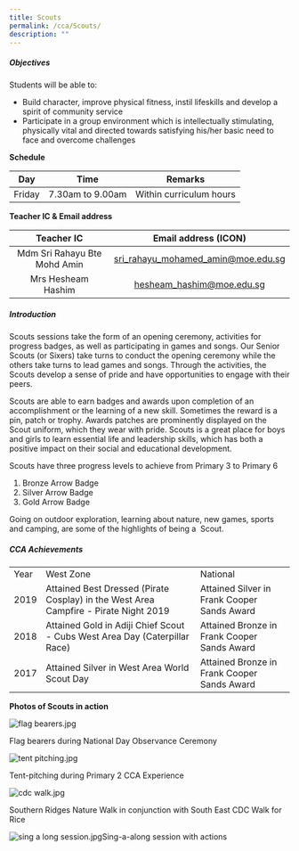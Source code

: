 ```yaml
---
title: Scouts
permalink: /cca/Scouts/
description: ""
---
```

##### **Objectives**

  

Students will be able to:

*   Build character, improve physical fitness, instil lifeskills and develop a spirit of community service 
*   Participate in a group environment which is intellectually stimulating, physically vital and directed towards satisfying his/her basic need to face and overcome challenges

  

**Schedule**

  

| Day | Time | Remarks |
| --- | --- | --- |
| Friday | 7.30am to 9.00am | Within curriculum hours |

  

**Teacher IC & Email address**

  

|          Teacher IC          |        Email address (ICON)        |
|:----------------------------:|:----------------------------------:|
| Mdm Sri Rahayu Bte Mohd Amin | sri_rahayu_mohamed_amin@moe.edu.sg |
|      Mrs Hesheam Hashim      |      hesheam_hashim@moe.edu.sg     |

  

##### **Introduction**

  

Scouts sessions take the form of an opening ceremony, activities for progress badges, as well as participating in games and songs. Our Senior Scouts (or Sixers) take turns to conduct the opening ceremony while the others take turns to lead games and songs. Through the activities, the Scouts develop a sense of pride and have opportunities to engage with their peers.     

  

Scouts are able to earn badges and awards upon completion of an accomplishment or the learning of a new skill. Sometimes the reward is a pin, patch or trophy. Awards patches are prominently displayed on the Scout uniform, which they wear with pride. Scouts is a great place for boys and girls to learn essential life and leadership skills, which has both a positive impact on their social and educational development.

  

Scouts have three progress levels to achieve from Primary 3 to Primary 6  

  

1.  Bronze Arrow Badge
2.  Silver Arrow Badge
3.  Gold Arrow Badge

  

Going on outdoor exploration, learning about nature, new games, sports and camping, are some of the highlights of being a  Scout.

##### **CCA Achievements**

|        |                                                                                      |                                             |
|--------|--------------------------------------------------------------------------------------|---------------------------------------------|
|  Year  |                                       West Zone                                      |                   National                  |
|  2019  | Attained Best Dressed (Pirate Cosplay) in the West Area Campfire - Pirate Night 2019 | Attained Silver in Frank Cooper Sands Award |
|  2018  | Attained Gold in Adiji Chief Scout - Cubs West Area Day (Caterpillar Race)           | Attained Bronze in Frank Cooper Sands Award |
| 2017   | Attained Silver in West Area World Scout Day                                         | Attained Bronze in Frank Cooper Sands Award |

  
**Photos of Scouts in action**

![flag bearers.jpg](https://kranjipri-moe-edu-sg-admin.cwp.sg/qql/slot/u536/Departments/Non%20Instructional%20Programme/CCA/Cub%20Scouts%202020/flag%20bearers.jpg)

Flag bearers during National Day Observance Ceremony

  

![tent pitching.jpg](https://kranjipri-moe-edu-sg-admin.cwp.sg/qql/slot/u536/Departments/Non%20Instructional%20Programme/CCA/Cub%20Scouts%202020/tent%20pitching.jpg)

Tent-pitching during Primary 2 CCA Experience

  

![cdc walk.jpg](https://kranjipri-moe-edu-sg-admin.cwp.sg/qql/slot/u536/Departments/Non%20Instructional%20Programme/CCA/Cub%20Scouts%202020/cdc%20walk.jpg)

Southern Ridges Nature Walk in conjunction with South East CDC Walk for Rice

  

![sing a long session.jpg](https://kranjipri-moe-edu-sg-admin.cwp.sg/qql/slot/u536/Departments/Non%20Instructional%20Programme/CCA/Cub%20Scouts%202020/sing%20a%20long%20session.jpg)Sing-a-along session with actions